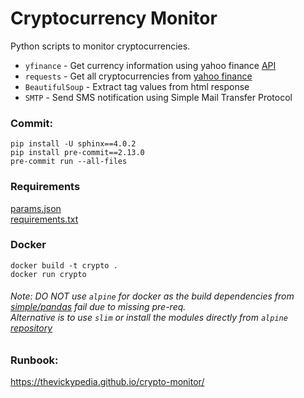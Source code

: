 # Cryptocurrency Monitor
Python scripts to monitor cryptocurrencies.
- `yfinance` - Get currency information using yahoo finance [API](https://pypi.org/project/yfinance/)
- `requests` - Get all cryptocurrencies from [yahoo finance](https://finance.yahoo.com/)
- `BeautifulSoup` - Extract tag values from html response
- `SMTP` - Send SMS notification using Simple Mail Transfer Protocol

### Commit:
`pip install -U sphinx==4.0.2`<br>
`pip install pre-commit==2.13.0`<br>
`pre-commit run --all-files`

### Requirements
[params.json](README.md)<br>
[requirements.txt](src/requirements.txt)

### Docker
`docker build -t crypto .`<br>
`docker run crypto`

<h6>
Note: DO NOT use <code>alpine</code> for docker as the build dependencies from 
<a href="https://pypi.org/simple/pandas/">simple/pandas</a> fail due to missing pre-req.<br>
Alternative is to use <code>slim</code> or install the modules directly from <code>alpine</code> 
<a href="https://pkgs.alpinelinux.org/packages?name=*pandas">repository</a>
</h6>

### Runbook:
https://thevickypedia.github.io/crypto-monitor/
